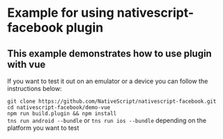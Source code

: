# Example for using nativescript-facebook plugin
## This example demonstrates how to use plugin with vue

If you want to test it out on an emulator or a device you can follow the instructions below:

`git clone https://github.com/NativeScript/nativescript-facebook.git`  
`cd nativescript-facebook/demo-vue`  
`npm run build.plugin && npm install`  
`tns run android --bundle` or `tns run ios --bundle` depending on the platform you want to test